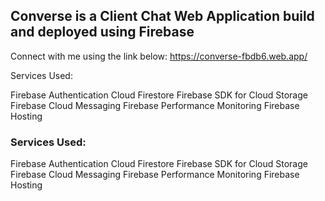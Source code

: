 ## Converse is a Client Chat Web Application build and deployed using Firebase

Connect with me using the link below:
https://converse-fbdb6.web.app/

Services Used: 

Firebase Authentication
Cloud Firestore
Firebase SDK for Cloud Storage
Firebase Cloud Messaging
Firebase Performance Monitoring
Firebase Hosting

### Services Used: 

Firebase Authentication
Cloud Firestore
Firebase SDK for Cloud Storage
Firebase Cloud Messaging
Firebase Performance Monitoring
Firebase Hosting
